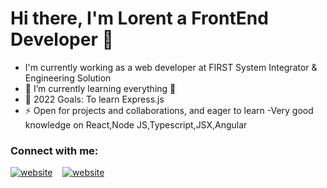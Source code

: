 # Hi there, I'm Lorent a FrontEnd Developer 👋

- I'm currently working as a web developer at FIRST System Integrator & Engineering Solution
- 🌱 I’m currently learning everything 🤣
- 🥅 2022 Goals: To learn Express.js
- ⚡ Open for projects and collaborations, and eager to learn
  -Very good knowledge on React,Node JS,Typescript,JSX,Angular

### Connect with me:

[![website](facebook.png)](https://www.facebook.com/lorent.hasanllari.3/)
&nbsp;&nbsp;
[![website](linkedin.png)](https://www.linkedin.com/in/lorent-hasanllari23/)
